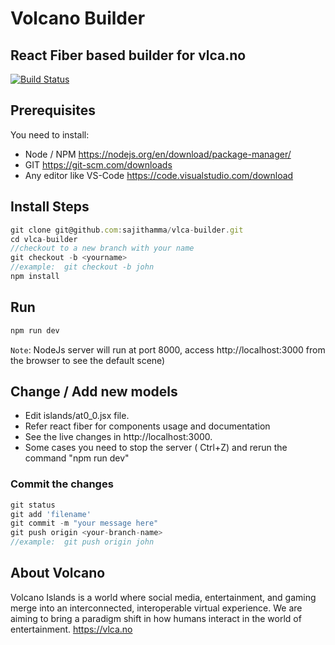 # Volcano Builder
## React Fiber based builder for vlca.no

[![Build Status](https://travis-ci.org/joemccann/dillinger.svg?branch=master)](https://travis-ci.org/joemccann/dillinger)

## Prerequisites

You need to install:

- Node / NPM https://nodejs.org/en/download/package-manager/
- GIT https://git-scm.com/downloads
- Any editor like VS-Code https://code.visualstudio.com/download

## Install Steps

```javascript
git clone git@github.com:sajithamma/vlca-builder.git
cd vlca-builder
//checkout to a new branch with your name
git checkout -b <yourname>
//example:  git checkout -b john
npm install
```
## Run 

```bash
npm run dev
```
`Note`: NodeJs server will run at port 8000, access http://localhost:3000 from the browser to see the default scene)

## Change / Add new models

- Edit islands/at0_0.jsx file.
- Refer react fiber for components usage and documentation 
- See the live changes in http://localhost:3000.
- Some cases you need to stop the server ( Ctrl+Z) and rerun the command "npm run dev"


### Commit the changes

```javascript
git status
git add 'filename'
git commit -m "your message here"
git push origin <your-branch-name>
//example:  git push origin john
```

## About Volcano

Volcano Islands is a world where social media, entertainment, and gaming merge into an interconnected, interoperable virtual experience. We are aiming to bring a paradigm shift in how humans interact in the world of entertainment.
https://vlca.no



```